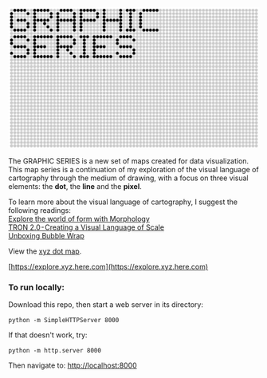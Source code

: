 ![GRAPHIC SERIES](https://raw.githubusercontent.com/sensescape/xyz-dots/master/images/dots-title2.jpg)

The GRAPHIC SERIES is a new set of maps created for data visualization. This map series is a continuation of my exploration of the visual language of cartography through the medium of drawing, with a focus on three visual elements: the **dot**, the **line** and the **pixel**.

To learn more about the visual language of cartography, I suggest the following readings:<br/>
[Explore the world of form with Morphology](https://www.mapzen.com/blog/morphology/)<br/>
[TRON 2.0 - Creating a Visual Language of Scale](https://geraldinesarmiento.com/#/tron-creating-a-visual-language-of-scale/)<br/>
[Unboxing Bubble Wrap](https://www.mapzen.com/blog/bubble-wrap-carto/)

View the [xyz dot map](https://sensescape.github.io/xyz-dots-dark/).

[https://explore.xyz.here.com](https://explore.xyz.here.com)

### To run locally:

Download this repo, then start a web server in its directory:

    python -m SimpleHTTPServer 8000
    
If that doesn't work, try:

    python -m http.server 8000
    
Then navigate to: [http://localhost:8000](http://localhost:8000)
